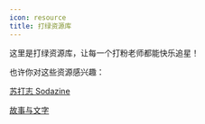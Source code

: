 ```yaml
---
icon: resource
title: 打绿资源库
---
```


这里是打绿资源库，让每一个打粉老师都能快乐追星！

也许你对这些资源感兴趣：

[<FontIcon icon="magazine" /> 苏打志 Sodazine](/resources/sodazine/)

[<FontIcon icon="story" /> 故事与文字](/resources/story-and-text/)
